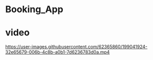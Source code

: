 # Booking_App

# video 
https://user-images.githubusercontent.com/62365860/199041924-32e65679-006b-4c8b-a0b1-7d6236783d0a.mp4


